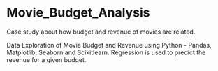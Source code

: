 # Movie_Budget_Analysis
Case study about how budget and revenue of movies are related.

Data Exploration of Movie Budget and Revenue using Python - Pandas, Matplotlib, Seaborn and Scikitlearn. Regression is used to predict the revenue for a given budget.
